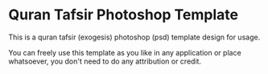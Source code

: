 # Quran Tafsir Photoshop Template
This is a quran tafsir (exogesis) photoshop (psd) template design for usage.

You can freely use this template as you like in any application or place whatsoever, you don't need to do any attribution or credit.

